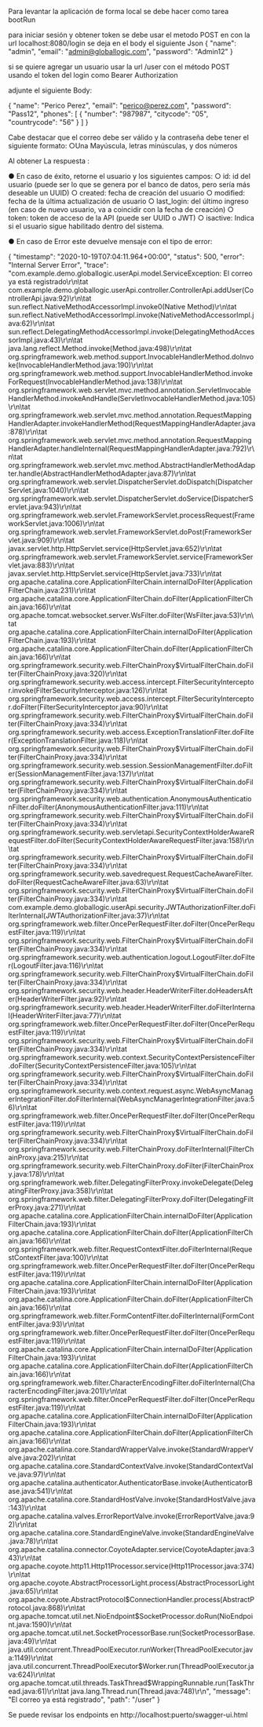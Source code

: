 Para levantar la aplicación de forma local se debe
hacer como tarea bootRun

para iniciar sesión y obtener token se debe usar el metodo POST  en con la url
localhost:8080/login
se deja en el body el siguiente Json
{
    "name": "admin",
    "email": "admin@globallogic.com",
    "password": "Admin12"
}

si se quiere agregar un usuario usar la url /user con el método POST
usando el token del login como Bearer Authorization

adjunte el siguiente Body: 

{
    "name": "Perico Perez",
    "email": "perico@perez.com",
    "password": "Pass12",
    "phones": [
        {
            "number": "987987",
            "citycode": "05",
            "countrycode": "56"
        }
    ]
}

Cabe destacar que el correo debe ser válido y la contraseña debe tener el siguiente formato:
○Una Mayúscula, letras minúsculas, y dos números

Al obtener La respuesta :

● En caso de éxito, retorne el usuario y los siguientes campos:
○ id: id del usuario (puede ser lo que se genera por el banco de datos, pero sería más
deseable un UUID)
○ created: fecha de creación del usuario
○ modified: fecha de la última actualización de usuario
○ last_login: del último ingreso (en caso de nuevo usuario, va a coincidir con la fecha
de creación)
○ token: token de acceso de la API (puede ser UUID o JWT)
○ isactive: Indica si el usuario sigue habilitado dentro del sistema.


● En caso de Error este devuelve mensaje con el tipo de error:

{
    "timestamp": "2020-10-19T07:04:11.964+00:00",
    "status": 500,
    "error": "Internal Server Error",
    "trace": "com.example.demo.globallogic.userApi.model.ServiceException: El correo ya está registrado\r\n\tat com.example.demo.globallogic.userApi.controller.ControllerApi.addUser(ControllerApi.java:92)\r\n\tat sun.reflect.NativeMethodAccessorImpl.invoke0(Native Method)\r\n\tat sun.reflect.NativeMethodAccessorImpl.invoke(NativeMethodAccessorImpl.java:62)\r\n\tat sun.reflect.DelegatingMethodAccessorImpl.invoke(DelegatingMethodAccessorImpl.java:43)\r\n\tat java.lang.reflect.Method.invoke(Method.java:498)\r\n\tat org.springframework.web.method.support.InvocableHandlerMethod.doInvoke(InvocableHandlerMethod.java:190)\r\n\tat org.springframework.web.method.support.InvocableHandlerMethod.invokeForRequest(InvocableHandlerMethod.java:138)\r\n\tat org.springframework.web.servlet.mvc.method.annotation.ServletInvocableHandlerMethod.invokeAndHandle(ServletInvocableHandlerMethod.java:105)\r\n\tat org.springframework.web.servlet.mvc.method.annotation.RequestMappingHandlerAdapter.invokeHandlerMethod(RequestMappingHandlerAdapter.java:878)\r\n\tat org.springframework.web.servlet.mvc.method.annotation.RequestMappingHandlerAdapter.handleInternal(RequestMappingHandlerAdapter.java:792)\r\n\tat org.springframework.web.servlet.mvc.method.AbstractHandlerMethodAdapter.handle(AbstractHandlerMethodAdapter.java:87)\r\n\tat org.springframework.web.servlet.DispatcherServlet.doDispatch(DispatcherServlet.java:1040)\r\n\tat org.springframework.web.servlet.DispatcherServlet.doService(DispatcherServlet.java:943)\r\n\tat org.springframework.web.servlet.FrameworkServlet.processRequest(FrameworkServlet.java:1006)\r\n\tat org.springframework.web.servlet.FrameworkServlet.doPost(FrameworkServlet.java:909)\r\n\tat javax.servlet.http.HttpServlet.service(HttpServlet.java:652)\r\n\tat org.springframework.web.servlet.FrameworkServlet.service(FrameworkServlet.java:883)\r\n\tat javax.servlet.http.HttpServlet.service(HttpServlet.java:733)\r\n\tat org.apache.catalina.core.ApplicationFilterChain.internalDoFilter(ApplicationFilterChain.java:231)\r\n\tat org.apache.catalina.core.ApplicationFilterChain.doFilter(ApplicationFilterChain.java:166)\r\n\tat org.apache.tomcat.websocket.server.WsFilter.doFilter(WsFilter.java:53)\r\n\tat org.apache.catalina.core.ApplicationFilterChain.internalDoFilter(ApplicationFilterChain.java:193)\r\n\tat org.apache.catalina.core.ApplicationFilterChain.doFilter(ApplicationFilterChain.java:166)\r\n\tat org.springframework.security.web.FilterChainProxy$VirtualFilterChain.doFilter(FilterChainProxy.java:320)\r\n\tat org.springframework.security.web.access.intercept.FilterSecurityInterceptor.invoke(FilterSecurityInterceptor.java:126)\r\n\tat org.springframework.security.web.access.intercept.FilterSecurityInterceptor.doFilter(FilterSecurityInterceptor.java:90)\r\n\tat org.springframework.security.web.FilterChainProxy$VirtualFilterChain.doFilter(FilterChainProxy.java:334)\r\n\tat org.springframework.security.web.access.ExceptionTranslationFilter.doFilter(ExceptionTranslationFilter.java:118)\r\n\tat org.springframework.security.web.FilterChainProxy$VirtualFilterChain.doFilter(FilterChainProxy.java:334)\r\n\tat org.springframework.security.web.session.SessionManagementFilter.doFilter(SessionManagementFilter.java:137)\r\n\tat org.springframework.security.web.FilterChainProxy$VirtualFilterChain.doFilter(FilterChainProxy.java:334)\r\n\tat org.springframework.security.web.authentication.AnonymousAuthenticationFilter.doFilter(AnonymousAuthenticationFilter.java:111)\r\n\tat org.springframework.security.web.FilterChainProxy$VirtualFilterChain.doFilter(FilterChainProxy.java:334)\r\n\tat org.springframework.security.web.servletapi.SecurityContextHolderAwareRequestFilter.doFilter(SecurityContextHolderAwareRequestFilter.java:158)\r\n\tat org.springframework.security.web.FilterChainProxy$VirtualFilterChain.doFilter(FilterChainProxy.java:334)\r\n\tat org.springframework.security.web.savedrequest.RequestCacheAwareFilter.doFilter(RequestCacheAwareFilter.java:63)\r\n\tat org.springframework.security.web.FilterChainProxy$VirtualFilterChain.doFilter(FilterChainProxy.java:334)\r\n\tat com.example.demo.globallogic.userApi.security.JWTAuthorizationFilter.doFilterInternal(JWTAuthorizationFilter.java:37)\r\n\tat org.springframework.web.filter.OncePerRequestFilter.doFilter(OncePerRequestFilter.java:119)\r\n\tat org.springframework.security.web.FilterChainProxy$VirtualFilterChain.doFilter(FilterChainProxy.java:334)\r\n\tat org.springframework.security.web.authentication.logout.LogoutFilter.doFilter(LogoutFilter.java:116)\r\n\tat org.springframework.security.web.FilterChainProxy$VirtualFilterChain.doFilter(FilterChainProxy.java:334)\r\n\tat org.springframework.security.web.header.HeaderWriterFilter.doHeadersAfter(HeaderWriterFilter.java:92)\r\n\tat org.springframework.security.web.header.HeaderWriterFilter.doFilterInternal(HeaderWriterFilter.java:77)\r\n\tat org.springframework.web.filter.OncePerRequestFilter.doFilter(OncePerRequestFilter.java:119)\r\n\tat org.springframework.security.web.FilterChainProxy$VirtualFilterChain.doFilter(FilterChainProxy.java:334)\r\n\tat org.springframework.security.web.context.SecurityContextPersistenceFilter.doFilter(SecurityContextPersistenceFilter.java:105)\r\n\tat org.springframework.security.web.FilterChainProxy$VirtualFilterChain.doFilter(FilterChainProxy.java:334)\r\n\tat org.springframework.security.web.context.request.async.WebAsyncManagerIntegrationFilter.doFilterInternal(WebAsyncManagerIntegrationFilter.java:56)\r\n\tat org.springframework.web.filter.OncePerRequestFilter.doFilter(OncePerRequestFilter.java:119)\r\n\tat org.springframework.security.web.FilterChainProxy$VirtualFilterChain.doFilter(FilterChainProxy.java:334)\r\n\tat org.springframework.security.web.FilterChainProxy.doFilterInternal(FilterChainProxy.java:215)\r\n\tat org.springframework.security.web.FilterChainProxy.doFilter(FilterChainProxy.java:178)\r\n\tat org.springframework.web.filter.DelegatingFilterProxy.invokeDelegate(DelegatingFilterProxy.java:358)\r\n\tat org.springframework.web.filter.DelegatingFilterProxy.doFilter(DelegatingFilterProxy.java:271)\r\n\tat org.apache.catalina.core.ApplicationFilterChain.internalDoFilter(ApplicationFilterChain.java:193)\r\n\tat org.apache.catalina.core.ApplicationFilterChain.doFilter(ApplicationFilterChain.java:166)\r\n\tat org.springframework.web.filter.RequestContextFilter.doFilterInternal(RequestContextFilter.java:100)\r\n\tat org.springframework.web.filter.OncePerRequestFilter.doFilter(OncePerRequestFilter.java:119)\r\n\tat org.apache.catalina.core.ApplicationFilterChain.internalDoFilter(ApplicationFilterChain.java:193)\r\n\tat org.apache.catalina.core.ApplicationFilterChain.doFilter(ApplicationFilterChain.java:166)\r\n\tat org.springframework.web.filter.FormContentFilter.doFilterInternal(FormContentFilter.java:93)\r\n\tat org.springframework.web.filter.OncePerRequestFilter.doFilter(OncePerRequestFilter.java:119)\r\n\tat org.apache.catalina.core.ApplicationFilterChain.internalDoFilter(ApplicationFilterChain.java:193)\r\n\tat org.apache.catalina.core.ApplicationFilterChain.doFilter(ApplicationFilterChain.java:166)\r\n\tat org.springframework.web.filter.CharacterEncodingFilter.doFilterInternal(CharacterEncodingFilter.java:201)\r\n\tat org.springframework.web.filter.OncePerRequestFilter.doFilter(OncePerRequestFilter.java:119)\r\n\tat org.apache.catalina.core.ApplicationFilterChain.internalDoFilter(ApplicationFilterChain.java:193)\r\n\tat org.apache.catalina.core.ApplicationFilterChain.doFilter(ApplicationFilterChain.java:166)\r\n\tat org.apache.catalina.core.StandardWrapperValve.invoke(StandardWrapperValve.java:202)\r\n\tat org.apache.catalina.core.StandardContextValve.invoke(StandardContextValve.java:97)\r\n\tat org.apache.catalina.authenticator.AuthenticatorBase.invoke(AuthenticatorBase.java:541)\r\n\tat org.apache.catalina.core.StandardHostValve.invoke(StandardHostValve.java:143)\r\n\tat org.apache.catalina.valves.ErrorReportValve.invoke(ErrorReportValve.java:92)\r\n\tat org.apache.catalina.core.StandardEngineValve.invoke(StandardEngineValve.java:78)\r\n\tat org.apache.catalina.connector.CoyoteAdapter.service(CoyoteAdapter.java:343)\r\n\tat org.apache.coyote.http11.Http11Processor.service(Http11Processor.java:374)\r\n\tat org.apache.coyote.AbstractProcessorLight.process(AbstractProcessorLight.java:65)\r\n\tat org.apache.coyote.AbstractProtocol$ConnectionHandler.process(AbstractProtocol.java:868)\r\n\tat org.apache.tomcat.util.net.NioEndpoint$SocketProcessor.doRun(NioEndpoint.java:1590)\r\n\tat org.apache.tomcat.util.net.SocketProcessorBase.run(SocketProcessorBase.java:49)\r\n\tat java.util.concurrent.ThreadPoolExecutor.runWorker(ThreadPoolExecutor.java:1149)\r\n\tat java.util.concurrent.ThreadPoolExecutor$Worker.run(ThreadPoolExecutor.java:624)\r\n\tat org.apache.tomcat.util.threads.TaskThread$WrappingRunnable.run(TaskThread.java:61)\r\n\tat java.lang.Thread.run(Thread.java:748)\r\n",
    "message": "El correo ya está registrado",
    "path": "/user"
}

Se puede revisar los endpoints en http://localhost:puerto/swagger-ui.html